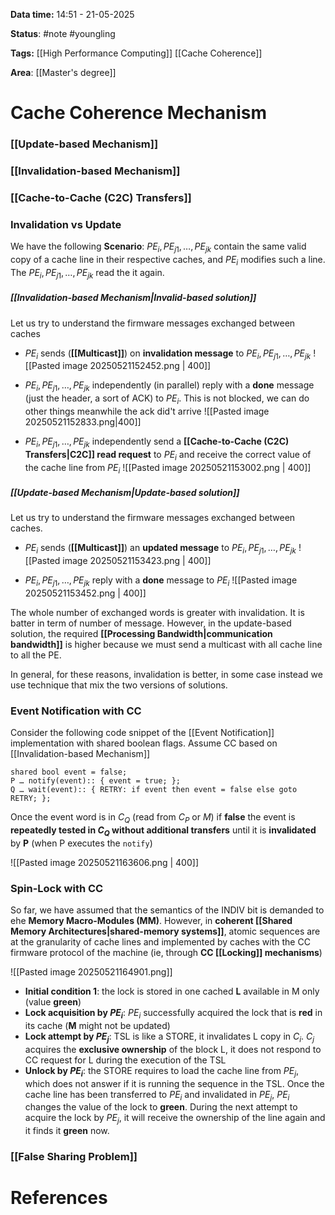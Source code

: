 **Data time:** 14:51 - 21-05-2025

**Status**: #note #youngling 

**Tags:** [[High Performance Computing]] [[Cache Coherence]]

**Area**: [[Master's degree]]
# Cache Coherence Mechanism

### [[Update-based Mechanism]]

### [[Invalidation-based Mechanism]]

### [[Cache-to-Cache (C2C) Transfers]]

### Invalidation vs Update
We have the following **Scenario**: $PE_i, PE_{j1}, \dots, PE_{jk}$ contain the same valid copy of a cache line in their respective caches, and $PE_i$ modifies such a line. The $PE_i, PE_{j1}, \dots, PE_{jk}$ read the it again.
##### [[Invalidation-based Mechanism|Invalid-based solution]]
Let us try to understand the firmware messages exchanged between caches 

- $PE_i$ sends (**[[Multicast]]**) on **invalidation message** to $PE_i, PE_{j1}, \dots, PE_{jk}$
![[Pasted image 20250521152452.png | 400]]
- $PE_i, PE_{j1}, \dots, PE_{jk}$ independently (in parallel) reply with a **done** message (just the header, a sort of ACK) to $PE_i$. This is not blocked, we can do other things meanwhile the ack did't arrive
![[Pasted image 20250521152833.png|400]]

- $PE_i, PE_{j1}, \dots, PE_{jk}$ independently send a **[[Cache-to-Cache (C2C) Transfers|C2C]] read request** to $PE_i$ and receive the correct value of the cache line from $PE_i$
![[Pasted image 20250521153002.png | 400]]

##### [[Update-based Mechanism|Update-based solution]]
Let us try to understand the firmware messages exchanged between caches.

- $PE_i$ sends (**[[Multicast]]**) an **updated message** to $PE_i, PE_{j1}, \dots, PE_{jk}$
![[Pasted image 20250521153423.png | 400]]

- $PE_i, PE_{j1}, \dots, PE_{jk}$ reply with a **done** message to $PE_i$
![[Pasted image 20250521153452.png | 400]]

The whole number of exchanged words is greater with invalidation. It is batter in term of number of message. However, in the update-based solution, the required **[[Processing Bandwidth|communication bandwidth]]** is higher because we must send a multicast with all cache line to all the PE.

In general, for these reasons, invalidation is better, in some case instead we use technique that mix the two versions of solutions.

### Event Notification with CC
Consider the following code snippet of the [[Event Notification]] implementation with shared boolean flags. Assume CC based on [[Invalidation-based Mechanism]]
```
shared bool event = false;
P … notify(event):: { event = true; };
Q … wait(event):: { RETRY: if event then event = false else goto RETRY; };
```
Once the event word is in $C_Q$ (read from $C_P$ or $M$) if **false** the event is **repeatedly tested in $C_Q$ without additional transfers** until it is **invalidated** by **P** (when P executes the `notify`)

![[Pasted image 20250521163606.png | 400]]

### Spin-Lock with CC
So far, we have assumed that the semantics of the INDIV bit is demanded to ehe **Memory Macro-Modules (MM)**. However, in **coherent [[Shared Memory Architectures|shared-memory systems]]**, atomic sequences are at the granularity of cache lines and implemented by caches with the CC firmware protocol of the machine (ie, through **CC [[Locking]] mechanisms**)

![[Pasted image 20250521164901.png]]

- **Initial condition 1**: the lock is stored in one cached **L** available in M only (value **green**)
- **Lock acquisition by $PE_i$**: $PE_i$ successfully acquired the lock that is **red** in its cache (**M** might not be updated)
- **Lock attempt by $PE_j$**: TSL is like a STORE, it invalidates L copy in $C_i$. $C_j$ acquires the **exclusive ownership** of the block L, it does not respond to CC request for L during the execution of the TSL
- **Unlock by $PE_i$**:  the STORE requires to load the cache line from $PE_j$, which does not answer if it is running the sequence in the TSL. Once the cache line has been transferred to $PE_i$ and invalidated in $PE_j$, $PE_i$ changes the value of the lock to **green**. During the next attempt to acquire the lock by $PE_j$, it will receive the ownership of the line again and it finds it **green** now.

### [[False Sharing Problem]]

# References